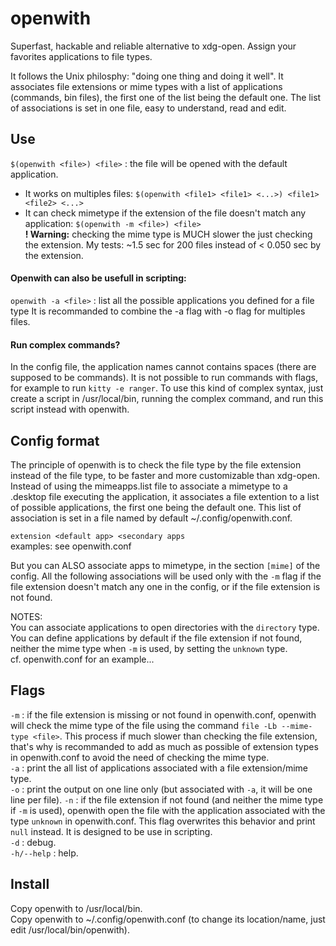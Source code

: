 # openwith
Superfast, hackable and reliable alternative to xdg-open. Assign your favorites applications to file types.

It follows the Unix philosphy: "doing one thing and doing it well". It associates file extensions or mime types with a list of applications (commands, bin files), the first one of the list being the default one. The list of associations is set in one file, easy to understand, read and edit.

## Use
`$(openwith <file>) <file>` : the file will be opened with the default application.
- It works on multiples files: `$(openwith <file1> <file1> <...>) <file1> <file2> <...>`
- It can check mimetype if the extension of the file doesn't match any application: `$(openwith -m <file>) <file>`<br>
  **! Warning:** checking the mime type is MUCH slower the just checking the extension.
  My tests: ~1.5 sec for 200 files instead of < 0.050 sec by the extension.

#### Openwith can also be usefull in scripting:
`openwith -a <file>` : list all the possible applications you defined for a file type
It is recommanded to combine the -a flag with -o flag for multiples files.

#### Run complex commands?
In the config file, the application names cannot contains spaces (there are supposed to be commands). It is not possible to run commands with flags, for example to run `kitty -e ranger`. To use this kind of complex syntax, just create a script in /usr/local/bin, running the complex command, and run this script instead with openwith.

## Config format
The principle of openwith is to check the file type by the file extension instead of the file type, to be faster and more customizable than xdg-open.
Instead of using the mimeapps.list file to associate a mimetype to a .desktop file executing the application, it associates a file extention to a list of possible applications, the first one being the default one. This list of association is set in a file named by default ~/.config/openwith.conf.

`extension <default app> <secondary apps`<br>
examples: see openwith.conf

But you can ALSO associate apps to mimetype, in the section `[mime]` of the config. All the following associations will be used only with the `-m` flag if the file extension doesn't match any one in the config, or if the file extension is not found. 

NOTES:<br>
You can associate applications to open directories with the `directory` type.<br>
You can define applications by default if the file extension if not found, neither the mime type when `-m` is used, by setting the `unknown` type.<br>
cf. openwith.conf for an example...

## Flags
`-m` : if the file extension is missing or not found in openwith.conf, openwith will check the mime type of the file using the command `file -Lb --mime-type <file>`.
       This process if much slower than checking the file extension, that's why is recommanded to add as much as possible of extension types in openwith.conf to avoid the need of checking the mime type.<br>
`-a` : print the all list of applications associated with a file extension/mime type.<br>
`-o` : print the output on one line only (but associated with `-a`, it will be one line per file).
`-n` : if the file extension if not found (and neither the mime type if `-m` is used), openwith open the file with the application associated with the type `unknown` in openwith.conf. This flag overwrites this behavior and print `null` instead. It is designed to be use in scripting.<br>
`-d` : debug.<br>
`-h/--help` : help.

## Install
Copy openwith to /usr/local/bin.<br>
Copy openwith to ~/.config/openwith.conf (to change its location/name, just edit /usr/local/bin/openwith).
